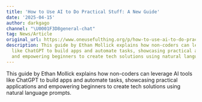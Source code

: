 ```yaml
---
title: 'How to Use AI to Do Practical Stuff: A New Guide'
date: '2025-04-15'
author: darkgago
channel: "\U0001F3D8general-chat"
tag: News/Article
original_url: https://www.oneusefulthing.org/p/how-to-use-ai-to-do-practical-stuff
description: This guide by Ethan Mollick explains how non-coders can leverage AI tools
  like ChatGPT to build apps and automate tasks, showcasing practical applications
  and empowering beginners to create tech solutions using natural language prompts.
---
```


This guide by Ethan Mollick explains how non-coders can leverage AI tools like ChatGPT to build apps and automate tasks, showcasing practical applications and empowering beginners to create tech solutions using natural language prompts.